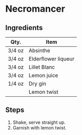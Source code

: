 # Necromancer

## Ingredients

| Qty.   | Item                |
| ------ | ------------------- |
| 3/4 oz | Absinthe            |
| 3/4 oz | Elderflower liqueur |
| 3/4 oz | Lillet Blanc        |
| 3/4 oz | Lemon juice         |
| 1/4 oz | Dry gin             |
|        | Lemon twist         |

## Steps

1. Shake, serve straight up.
1. Garnish with lemon twist.
